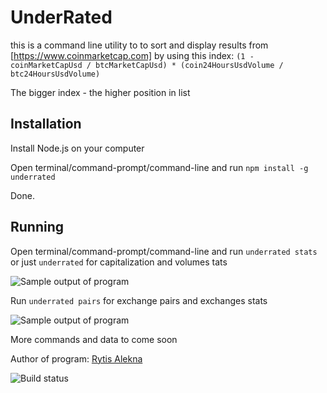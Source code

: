 # UnderRated

this is a command line utility to to sort and display results from [https://www.coinmarketcap.com] by using this index:
`(1 - coinMarketCapUsd / btcMarketCapUsd) * (coin24HoursUsdVolume / btc24HoursUsdVolume)`

The bigger index - the higher position in list

## Installation

Install Node.js on your computer

Open terminal/command-prompt/command-line and run `npm install -g underrated`

Done.

## Running

Open terminal/command-prompt/command-line and run `underrated stats` or just `underrated` for capitalization and volumes tats

![Sample output of program](https://i.imgur.com/5TAmNrd.png)


Run `underrated pairs` for exchange pairs and exchanges stats

![Sample output of program](https://i.imgur.com/FcCri4V.png)

More commands and data to come soon
 

Author of program: [Rytis Alekna](https://github.com/ralekna/)

![Build status](https://api.travis-ci.org/ralekna/underrated.svg?branch=master)